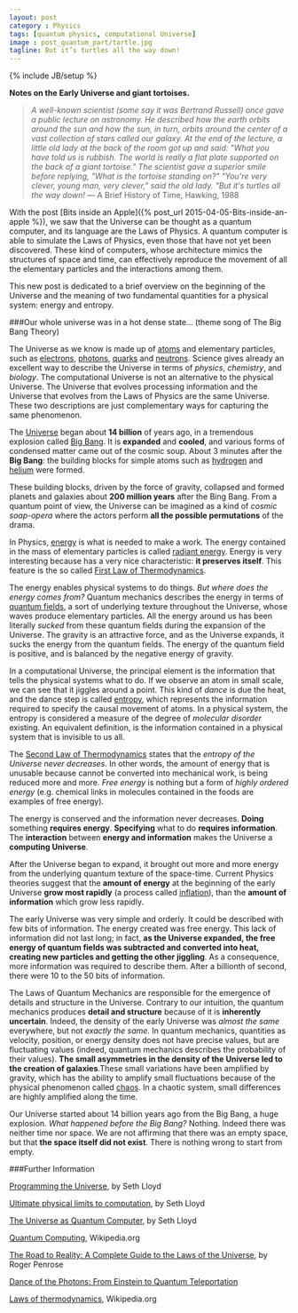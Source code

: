 ```yaml
---
layout: post
category : Physics
tags: [quantum physics, computational Universe]
image : post_quantum_part/tartle.jpg
tagline: But it’s turtles all the way down!
---
```

{% include JB/setup %}

**Notes on the Early Universe and giant tortoises.**

<!--more-->
>*A well-known scientist (some say it was Bertrand Russell) once gave a public lecture on astronomy. He described how the earth orbits around the sun and how the sun, in turn, orbits around the center of a vast collection of stars called our galaxy. At the end of the lecture, a little old lady at the back of the room got up and said: "What you have told us is rubbish. The world is really a flat plate supported on the back of a giant tortoise." The scientist gave a superior smile before replying, "What is the tortoise standing on?" "You're very clever, young man, very clever," said the old lady. "But it's turtles all the way down!* — A Brief History of Time, Hawking, 1988


With the post [Bits inside an Apple]({% post_url 2015-04-05-Bits-inside-an-apple %}), we saw that the Universe can be thought as a quantum computer, and its language are the Laws of Physics. A quantum computer is able to simulate the Laws of Physics, even those that have not yet been discovered. These kind of computers, whose architecture mimics the structures of space and time, can effectively reproduce the movement of all the elementary particles and the interactions among them.

This new post is dedicated to a brief overview on the beginning of the Universe and the meaning of two fundamental quantities for a physical system: energy and entropy.

###Our whole universe was in a hot dense state... (theme song of The Big Bang Theory)

The Universe as we know is made up of [atoms](http://en.wikipedia.org/wiki/Atom) and elementary particles, such as [electrons](http://en.wikipedia.org/wiki/Electron), [photons](http://en.wikipedia.org/wiki/Photon), [quarks](http://en.wikipedia.org/wiki/Quark) and [neutrons](http://en.wikipedia.org/wiki/Neutron). Science gives already an excellent way to describe the Universe in terms of *physics*, *chemistry*, and *biology*. The computational Universe is not an alternative to the physical Universe. The Universe that evolves processing information and the Universe that evolves from the Laws of Physics are the same Universe. These two descriptions are just complementary ways for capturing the same phenomenon.

The [Universe](http://en.wikipedia.org/wiki/Universe) began about **14 billion** of years ago, in a tremendous explosion called [Big Bang](http://en.wikipedia.org/wiki/Big_Bang). It is **expanded** and **cooled**, and various forms of condensed matter came out of the cosmic soup. About 3 minutes after the **Big Bang**: the building blocks for simple atoms such as [hydrogen](http://en.wikipedia.org/wiki/Hydrogen) and [helium](http://en.wikipedia.org/wiki/Helium) were formed.

These building blocks, driven by the force of gravity, collapsed and formed planets and galaxies about **200 million years** after the Bing Bang. From a quantum point of view, the Universe can be imagined as a kind of *cosmic soap-opera* where the actors perform **all the possible permutations** of the drama.

In Physics, [energy](http://en.wikipedia.org/wiki/Energy) is what is needed to make a work. The energy contained in the mass of elementary particles is called [radiant energy](http://en.wikipedia.org/wiki/Radiant_energy). Energy is very interesting because has a very nice characteristic: **it preserves itself**. This feature is the so called [First Law of Thermodynamics](http://en.wikipedia.org/wiki/First_law_of_thermodynamics).

The energy enables physical systems to do things. *But where does the energy comes from?*
Quantum mechanics describes the energy in terms of [quantum fields](http://en.wikipedia.org/wiki/Quantum_field_theory), a sort of underlying texture throughout the Universe, whose waves produce elementary particles.
All the energy around us has been literally *sucked* from these quantum fields during the expansion of the Universe. The gravity is an attractive force, and as the Universe expands, it sucks the energy from the quantum fields. The energy of the quantum field is positive, and is balanced by the negative energy of gravity.

In a computational Universe, the principal element is the information that tells the physical systems what to do. If we observe an atom in small scale, we can see that it jiggles around a point. This kind of *dance* is due the heat, and the dance step is called [entropy](http://en.wikipedia.org/wiki/Entropy), which represents the information required to specify the causal movement of atoms. In a physical system, the entropy is considered a measure of the degree of *molecular disorder* existing. An equivalent definition, is the information contained in a physical system that is invisible to us all.

The [Second Law of Thermodynamics](http://en.wikipedia.org/wiki/Second_law_of_thermodynamics) states that the *entropy of the Universe never decreases*. In other words, the amount of energy that is unusable because cannot be converted into mechanical work, is being reduced more and more. *Free energy* is nothing but a form of *highly ordered energy* (e.g. chemical links in molecules contained in the foods are examples of free energy).

The energy is conserved and the information never decreases. **Doing** something **requires energy**. **Specifying** what to do **requires information**. The **interaction** between **energy and information** makes the Universe a **computing Universe**. 

After the Universe began to expand, it brought out more and more energy from the underlying quantum texture of the space-time. Current Physics theories suggest that the **amount of energy** at the beginning of the early Universe **grow most rapidly** (a process called [inflation](http://en.wikipedia.org/wiki/Inflation_(cosmology))), than the **amount of information** which grow less rapidly.

The early Universe was very simple and orderly. It could be described with few bits of information. The energy created was free energy.
This lack of information did not last long; in fact, **as the Universe expanded, the free energy of quantum fields was subtracted and converted into heat, creating new particles and getting the other jiggling**. As a consequence, more information was required to describe them. After a billionth of second, there were 10 to the 50 bits of information.

The Laws of Quantum Mechanics are responsible for the emergence of details and structure in the Universe. Contrary to our intuition, the quantum mechanics produces **detail and structure** because of it is **inherently uncertain**. Indeed, the density of the early Universe was *almost the same* everywhere, but not *exactly the same*. In quantum mechanics, quantities as velocity, position, or energy density does not have precise values, but are fluctuating values (indeed, quantum mechanics describes the probability of their values).
**The small asymmetries in the density of the Universe led to the creation of galaxies**.These small variations have been amplified by gravity, which has the ability to amplify  small fluctuations because of the physical phenomenon called [chaos](http://en.wikipedia.org/wiki/Chaos_theory). In a chaotic system, small differences are highly amplified along the time.

Our Universe started about 14 billion years ago from the Big Bang, a huge explosion.
*What happened before the Big Bang?*
Nothing. Indeed there was neither time nor space. We are not affirming that there was an empty space, but that **the space itself did not exist**. There is nothing wrong to start from empty.

###Further Information

[Programming the Universe](http://www.amazon.com/Programming-Universe-Quantum-Computer-Scientist/dp/1400033861), by Seth Lloyd

[Ultimate physical limits to computation](http://www.nature.com/nature/journal/v406/n6799/full/4061047a0.html), by Seth Lloyd

[The Universe as Quantum Computer](http://arxiv.org/abs/1312.4455), by Seth Lloyd

[Quantum Computing](http://en.wikipedia.org/wiki/Quantum_computing), Wikipedia.org

[The Road to Reality: A Complete Guide to the Laws of the Universe](http://books.google.ie/books/about/The_Road_to_Reality.html?id=jjG_ngEACAAJ&redir_esc=y), by Roger Penrose

[Dance of the Photons: From Einstein to Quantum Teleportation](http://books.google.ie/books/about/Dance_of_the_Photons.html?id=HhGfPAAACAAJ&redir_esc=y)

[Laws of thermodynamics](http://en.wikipedia.org/wiki/Laws_of_thermodynamics), Wikipedia.org

